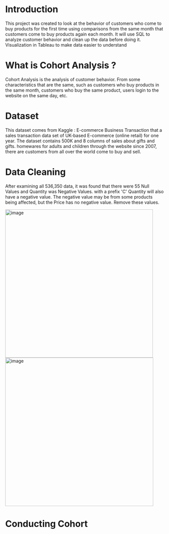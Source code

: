 # Introduction
This project was created to look at the behavior of customers who come to buy products for the first time using comparisons from the same month that customers come to buy products again each month. It will use SQL to analyze customer behavior and clean up the data before doing it. Visualization in Tableau to make data easier to understand

# What is Cohort Analysis ? 
Cohort Analysis is the analysis of customer behavior. From some characteristics that are the same, such as customers who buy products in the same month, customers who buy the same product, users login to the website on the same day, etc.

# Dataset
This dataset comes from Kaggle : E-commerce Business Transaction that a sales transaction data set of UK-based E-commerce (online retail) for one year. The dataset contains 500K and 8 columns of sales about gifts and gifts. homewares for adults and children through the website since 2007, there are customers from all over the world come to buy and sell.

# Data Cleaning 
After examining all 536,350 data, it was found that there were 55 Null Values and Quantity was Negative Values. with a prefix 'C' Quantity will also have a negative value. The negative value may be from some products being affected, but the Price has no negative value. Remove these values.

<img width="468" alt="image" src="https://github.com/Roymuii/Customer-Cohort-Analysis/assets/124777938/9df2228c-3e7a-4ee7-a7c2-684e64224bc8">

<img width="469" alt="image" src="https://github.com/Roymuii/Customer-Cohort-Analysis/assets/124777938/46adb186-4d1b-49f2-bdf9-ac6e6e12f6e7">

# Conducting Cohort

